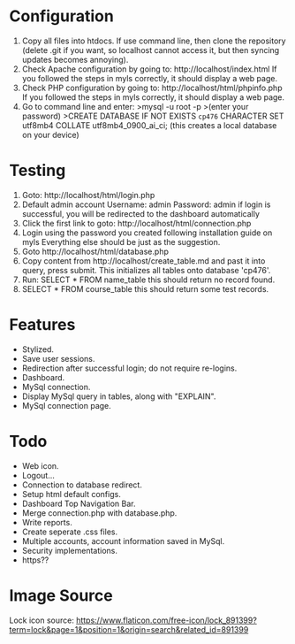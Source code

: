 # Configuration
1. Copy all files into htdocs.
If use command line, then clone the repository (delete .git if you want, so localhost cannot access it, but then syncing updates becomes annoying).
2. Check Apache configuration by going to: http://localhost/index.html
If you followed the steps in myls correctly, it should display a web page.
3. Check PHP configuration by going to: http://localhost/html/phpinfo.php
If you followed the steps in myls correctly, it should display a web page.
4. Go to command line and enter:
\>mysql -u root -p
\>(enter your password)
\>CREATE DATABASE IF NOT EXISTS `cp476`
CHARACTER SET utf8mb4 COLLATE utf8mb4_0900_ai_ci;
(this creates a local database on your device)

# Testing
1. Goto: http://localhost/html/login.php
2. Default admin account
Username: admin
Password: admin
if login is successful, you will be redirected to the dashboard automatically
3. Click the first link to goto: http://localhost/html/connection.php
4. Login using the password you created following installation guide on myls
Everything else should be just as the suggestion.
5. Goto http://localhost/html/database.php
5. Copy content from http://localhost/create_table.md and past it into query, press submit.
This initializes all tables onto database 'cp476'.
6. Run: SELECT \* FROM name_table
this should return no record found.
7. SELECT \* FROM course_table
this should return some test records.

# Features
- Stylized.
- Save user sessions.
- Redirection after successful login; do not require re-logins.
- Dashboard.
- MySql connection.
- Display MySql query in tables, along with "EXPLAIN".
- MySql connection page.

# Todo
- Web icon.
- Logout...
- Connection to database redirect.
- Setup html default configs.
- Dashboard Top Navigation Bar.
- Merge connection.php with database.php.
- Write reports.
- Create seperate .css files.
- Multiple accounts, account information saved in MySql.
- Security implementations.
- https??

# Image Source
Lock icon source: https://www.flaticon.com/free-icon/lock_891399?term=lock&page=1&position=1&origin=search&related_id=891399
